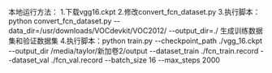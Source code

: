 本地运行方法：
1.下载vgg16.ckpt
2.修改convert_fcn_dataset.py
3.执行脚本：python convert_fcn_dataset.py --data_dir=/usr/downloads/VOCdevkit/VOC2012/ --output_dir=./
生成训练数据集和验证数据集
4.执行脚本：python train.py --checkpoint_path ./vgg_16.ckpt --output_dir /media/taylor/新加卷2/output --dataset_train ./fcn_train.record --dataset_val ./fcn_val.record --batch_size 16 --max_steps 2000

